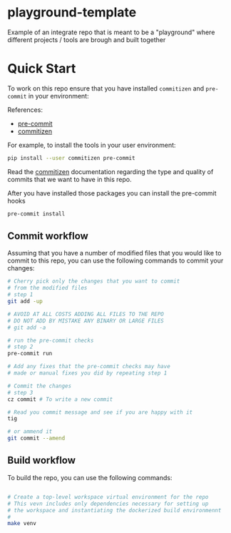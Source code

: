 # playground-template
Example of an integrate repo that is meant to be a "playground" where different projects / tools are brough and built together

# Quick Start

To work on this repo ensure that you have installed `commitizen` and `pre-commit`
in your environment:

References:

* [pre-commit](https://pre-commit.com/)
* [commitizen](https://commitizen-tools.github.io/commitizen/)

For example, to install the tools in your user environment:

```bash
pip install --user commitizen pre-commit
```

Read the [commitizen](https://commitizen-tools.github.io/commitizen/) documentation
regarding the type and quality of commits that we want to have in this repo.

After you have installed those packages you can install the pre-commit hooks

```bash
pre-commit install
```

## Commit workflow

Assuming that you have a number of modified files that you would like to commit
to this repo, you can use the following commands to commit your changes:

```bash
# Cherry pick only the changes that you want to commit
# from the modified files
# step 1
git add -up

# AVOID AT ALL COSTS ADDING ALL FILES TO THE REPO
# DO NOT ADD BY MISTAKE ANY BINARY OR LARGE FILES
# git add -a

# run the pre-commit checks
# step 2
pre-commit run

# Add any fixes that the pre-commit checks may have
# made or manual fixes you did by repeating step 1

# Commit the changes
# step 3
cz commit # To write a new commit

# Read you commit message and see if you are happy with it
tig

# or ammend it
git commit --amend
```

## Build workflow

To build the repo, you can use the following commands:

```bash

# Create a top-level workspace virtual environment for the repo
# This vevn includes only dependencies necessary for setting up
# the workspace and instantiating the dockerized build environmennt
#
make venv

```
